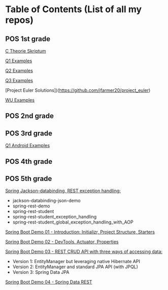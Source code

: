 # Table of Contents (List of all my repos) 

## POS 1st grade 

[C Theorie Skriptum](https://github.com/jfarmer20/1POS_C_Theorie)  

[Q1 Examples](https://github.com/jfarmer20/1POS_Q1) 

[Q2 Examples](https://github.com/jfarmer20/1POS_Q2)

[Q3 Examples](https://github.com/jfarmer20/1POS_Q3)  

[Project Euler Solutions])(https://github.com/jfarmer20/project_euler)  

[WU Examples](https://github.com/jfarmer20/1POS_WU)  

## POS 2nd grade

## POS 3rd grade

[Q1 Android Examples](https://github.com/jfarmer20/apps_q1)  

## POS 4th grade

## POS 5th grade

[Spring Jackson-databinding, REST exception handling:](https://github.com/jfarmer20/demo_spring_rest)

- jackson-databinding-json-demo
- spring-rest-demo
- spring-rest-student
- spring-rest-student_exception_handling
- spring-rest-student_global_exception_handling_with_AOP

[Spring Boot Demo 01 - Introduction: Initializr, Project Structure, Starters](https://github.com/jfarmer20/springbootdemo)

[Spring Boot Demo 02 - DevTools, Actuator, Properties](https://github.com/jfarmer20/springbootdemo02)  

[Spring Boot Demo 03 - REST CRUD API with three ways of accessing data:](https://github.com/jfarmer20/springbootdemo03)  
- Version 1: EntityManager but leveraging native Hibernate API
- Version 2: EntityManager and standard JPA API (with JPQL)
- Version 3: Spring Data JPA 

[Spring Boot Demo 04 - Spring Data REST](https://github.com/jfarmer20/datarestdemo)  


